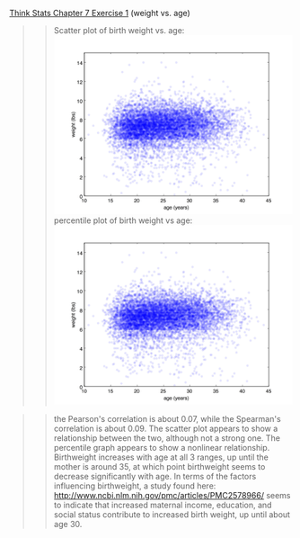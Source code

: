 [Think Stats Chapter 7 Exercise 1](http://greenteapress.com/thinkstats2/html/thinkstats2008.html#toc70) (weight vs. age)

>> Scatter plot of birth weight vs. age: ![chap7_scatter](https://github.com/shermanash/dsp/blob/master/img/chap7_scatter.jpg)
>> percentile plot of birth weight vs age: ![chap7_percentile](https://github.com/shermanash/dsp/blob/master/img/chap7_scatter.jpg)

>> the Pearson's correlation is about 0.07, while the Spearman's correlation is about 0.09.  The scatter plot appears to show a relationship between the two, although not a strong one.  The percentile graph appears to show a nonlinear relationship.  Birthweight increases with age at all 3 ranges, up until the mother is around 35, at which point birthweight seems to decrease significantly with age. In terms of the factors influencing birthweight, a study found here: http://www.ncbi.nlm.nih.gov/pmc/articles/PMC2578966/ seems to indicate that increased maternal income, education, and social status contribute to increased birth weight, up until about age 30.
